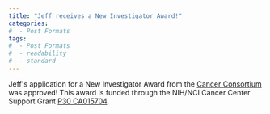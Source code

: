 ```yaml
---
title: "Jeff receives a New Investigator Award!"
categories:
#  - Post Formats
tags:
#  - Post Formats
#  - readability
#  - standard
---
```

Jeff's application for a New Investigator Award from the [Cancer Consortium](https://www.cancerconsortium.org/) was approved! This award is funded through the NIH/NCI Cancer Center Support Grant [P30 CA015704](http://www.cancerconsortium.org/en/about/ccsg-information.html).
